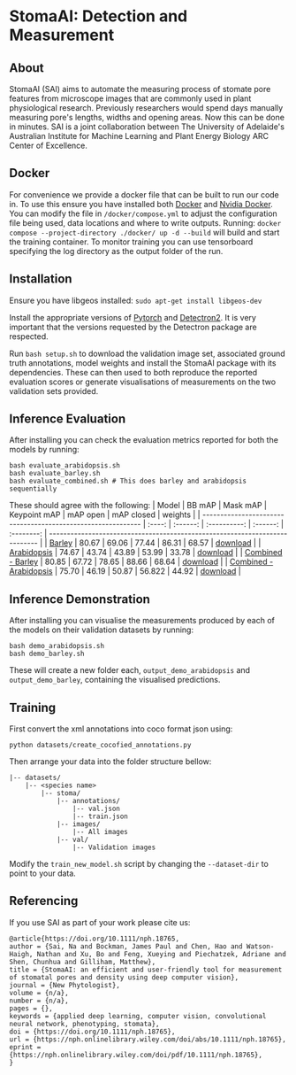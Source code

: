 # StomaAI: Detection and Measurement
## About
StomaAI (SAI) aims to automate the measuring process of stomate pore features from microscope images that are commonly used in plant physiological research. Previously researchers would spend days manually measuring pore's lengths, widths and opening areas. Now this can be done in minutes. SAI is a joint collaboration between The University of Adelaide's Australian Institute for Machine Learning and Plant Energy Biology ARC Center of Excellence.

## Docker
For convenience we provide a docker file that can be built to run our code in.
To use this ensure you have installed both [Docker](https://docs.docker.com/engine/install/) and [Nvidia Docker](https://docs.nvidia.com/datacenter/cloud-native/container-toolkit/latest/install-guide.html).
You can modify the file in `/docker/compose.yml` to adjust the configuration file being used, data locations and where to write outputs.
Running: `docker compose --project-directory ./docker/ up -d --build` will build and start the training container.
To monitor training you can use tensorboard specifying the log directory as the output folder of the run.

## Installation
Ensure you have libgeos installed: `sudo apt-get install libgeos-dev`

Install the appropriate versions of [Pytorch](https://pytorch.org/get-started/locally/) and [Detectron2](https://detectron2.readthedocs.io/en/latest/tutorials/install.html).
It is very important that the versions requested by the Detectron package are respected.

Run `bash setup.sh` to download the validation image set, associated ground truth annotations, model weights and install the StomaAI package with its dependencies.
These can then used to both reproduce the reported evaluation scores or generate visualisations of measurements on the two validation sets provided.

## Inference Evaluation
After installing you can check the evaluation metrics reported for both the models by running:
```
bash evaluate_arabidopsis.sh
bash evaluate_barley.sh
bash evaluate_combined.sh # This does barley and arabidopsis sequentially
```
These should agree with the following:
| Model                                                        | BB mAP | Mask mAP | Keypoint mAP | mAP open | mAP closed | weights                                                                     |
| ------------------------------------------------------------ | :----: | :------: | :----------: | :------: | :--------: | --------------------------------------------------------------------------- |
| [Barley](configs/mask_rcnn_barley.yaml)                      | 80.67  |  69.06   |    77.44     |  86.31   |   68.57    | [download](https://cloudstor.aarnet.edu.au/plus/s/KWFjWBLlE18n9M9/download) |
| [Arabidopsis](configs/mask_rcnn_arabidopsis.yaml)            | 74.67  |  43.74   |    43.89     |  53.99   |   33.78    | [download](https://cloudstor.aarnet.edu.au/plus/s/iLB4PwuKqjbdSWg/download) |
| [Combined - Barley](configs/mask_rcnn_barley.yaml)           | 80.85  |  67.72   |    78.65     |  88.66   |   68.64    | [download](https://cloudstor.aarnet.edu.au/plus/s/EQMljoS9YLvpHtS/download) |
| [Combined - Arabidopsis](configs/mask_rcnn_arabidopsis.yaml) | 75.70  |  46.19   |    50.87     |  56.822  |   44.92    | [download](https://cloudstor.aarnet.edu.au/plus/s/EQMljoS9YLvpHtS/download) |

## Inference Demonstration
After installing you can visualise the measurements produced by each of the models on their validation datasets by running:
```
bash demo_arabidopsis.sh
bash demo_barley.sh
```
These will create a new folder each, `output_demo_arabidopsis` and `output_demo_barley`, containing the visualised predictions.

## Training
First convert the xml annotations into coco format json using:
```
python datasets/create_cocofied_annotations.py
```
Then arrange your data into the folder structure bellow:
```
|-- datasets/
    |-- <species name>
        |-- stoma/
            |-- annotations/
                |-- val.json
                |-- train.json
            |-- images/
                |-- All images
            |-- val/
                |-- Validation images
```
Modify the `train_new_model.sh` script by changing the `--dataset-dir` to point to your data.

## Referencing
If you use SAI as part of your work please cite us:
```
@article{https://doi.org/10.1111/nph.18765,
author = {Sai, Na and Bockman, James Paul and Chen, Hao and Watson-Haigh, Nathan and Xu, Bo and Feng, Xueying and Piechatzek, Adriane and Shen, Chunhua and Gilliham, Matthew},
title = {StomaAI: an efficient and user-friendly tool for measurement of stomatal pores and density using deep computer vision},
journal = {New Phytologist},
volume = {n/a},
number = {n/a},
pages = {},
keywords = {applied deep learning, computer vision, convolutional neural network, phenotyping, stomata},
doi = {https://doi.org/10.1111/nph.18765},
url = {https://nph.onlinelibrary.wiley.com/doi/abs/10.1111/nph.18765},
eprint = {https://nph.onlinelibrary.wiley.com/doi/pdf/10.1111/nph.18765},
}
```
